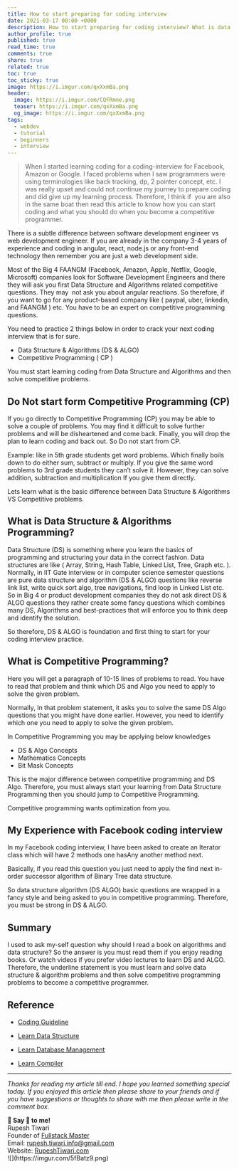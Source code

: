 ```yaml
---
title: How to start preparing for coding interview
date: 2021-03-17 00:00 +0000
description: How to start preparing for coding interview? What is data structure algorithms and competitive programming? Learn all of this in this article.
author_profile: true
published: true
read_time: true
comments: true
share: true
related: true
toc: true
toc_sticky: true
image: https://i.imgur.com/qxXxmBa.png
header:
  image: https://i.imgur.com/CQFRmne.png
  teaser: https://i.imgur.com/qxXxmBa.png
  og_image: https://i.imgur.com/qxXxmBa.png
tags:
  - webdev
  - tutorial
  - beginners
  - interview
---
```


> When I started learning coding for a coding-interview for Facebook, Amazon or Google. I faced problems when I saw programmers were using terminologies like back tracking, dp, 2 pointer concept, etc. I was really upset and could not continue my journey to prepare coding and did give up my learning process. Therefore, I think if  you are also in the same boat then read this article to know how you can start coding and what you should do when you become a competitive programmer.

There is a subtle difference between software development engineer vs web development engineer. If you are already in the company 3-4 years of experience and coding in angular, react, node.js or any front-end technology then remember you are just a web development side.

Most of the Big 4 FAANGM (Facebook, Amazon, Apple, Netflix, Google, Microsoft) companies look for Software Development Engineers and there they will ask you first Data Structure and Algorithms related competitive questions. They may  not ask you about angular reactions. So therefore, if you want to go for any product-based company like ( paypal, uber, linkedin, and FAANGM ) etc. You have to be an expert on competitive programming questions.

You need to practice 2 things below in order to crack your next coding interview that is for sure.

- Data Structure & Algorithms (DS & ALGO)
- Competitive Programming ( CP )

You must start learning coding from Data Structure and Algorithms and then solve competitive problems.

## Do Not start form Competitive Programming (CP)

If you go directly to Competitive Programming (CP) you may be able to solve a couple of problems. You may find it difficult to solve further problems and will be disheartened and come back. Finally, you will drop the plan to learn coding and back out. So Do not start from CP.

Example: like in 5th grade students get word problems. Which finally boils down to do either sum, subtract or multiply. If you give the same word problems to 3rd grade students they can’t solve it. However, they can solve addition, subtraction and multiplication If you give them directly.

Lets learn what is the basic difference between Data Structure & Algorithms VS Competitive problems.

## What is Data Structure & Algorithms Programming?

Data Structure (DS) is something where you learn the basics of programming and structuring your data in the correct fashion. Data structures are like ( Array, String, Hash Table, Linked List, Tree, Graph etc. ). Normally, in IIT Gate interview or in computer science semester questions are pure data structure and algorithm (DS & ALGO) questions like reverse link list, write quick sort algo, tree navigations, find loop in Linked List etc. So in Big 4 or product development companies they do not ask direct DS & ALGO questions they rather create some fancy questions which combines many DS, Algorithms and best-practices that will enforce you to think deep and identify the solution.

So therefore, DS & ALGO is foundation and first thing to start for your coding interview practice.

## What is Competitive Programming? 

Here you will get a paragraph of 10-15 lines of problems to read. You have to read that problem and think which DS and Algo you need to apply to solve the given problem.

Normally, In that problem statement, it asks you to solve the same DS Algo questions that you might have done earlier. However, you need to identify which one you need to apply to solve the given problem.

In Competitive Programming you may be applying below knowledges

- DS & Algo Concepts
- Mathematics Concepts
- Bit Mask Concepts

This is the major difference between competitive programming and DS Algo. Therefore, you must always start your learning from Data Structure Programming then you should jump to Competitive Programming.

Competitive programming wants optimization from you.

## My Experience with Facebook coding interview

In my Facebook coding interview, I have been asked to create an Iterator class which will have 2 methods one hasAny another method next.

Basically, if you read this question you just need to apply the find next in-order successor algorithm of Binary Tree data structure.

So data structure algorithm (DS ALGO) basic questions are wrapped in a fancy style and being asked to you in competitive programming. Therefore, you must be strong in DS & ALGO.

## Summary

I used to ask my-self question why should I read a book on algorithms and data structure? So the answer is you must read them if you enjoy reading books. Or watch videos if you prefer video lectures to learn DS and ALGO. Therefore, the underline statement is you must learn and solve data structure & algorithm problems and then solve competitive programming problems to become a competitive programmer.

## Reference

- [Coding Guideline](<[https://www.youtube.com/watch?v=G5FP9YsBeZ8](https://www.youtube.com/watch?v=G5FP9YsBeZ8)>)

- [Learn Data Structure](<[https://www.youtube.com/playlist?list=PLg6p_zdrEgHEqaRQbZADU6suNgh28JiKb](https://www.youtube.com/playlist?list=PLg6p_zdrEgHEqaRQbZADU6suNgh28JiKb)>)

- [Learn Database Management](<[https://www.youtube.com/playlist?list=PLg6p_zdrEgHFwRhX3R8ZcXImGPUI9_lfX](https://www.youtube.com/playlist?list=PLg6p_zdrEgHFwRhX3R8ZcXImGPUI9_lfX)>)

- [Learn Compiler](https://www.youtube.com/playlist?list=PLg6p_zdrEgHFhAz_-sAx9Rw44wbGcDz3l)

---

_Thanks for reading my article till end. I hope you learned something special today. If you enjoyed this article then please share to your friends and if you have suggestions or thoughts to share with me then please write in the comment box._

<div class="notice--success">
<strong>💖 Say 👋 to me!</strong>
<br>Rupesh Tiwari
<br>Founder of <a href="https://www.fullstackmaster.net">Fullstack Master </a>
<br>Email: <a href="mailto:rupesh.tiwari.info@gmail.com?subject=Hi">rupesh.tiwari.info@gmail.com</a>
<br>Website: <a href="https://www.rupeshtiwari.com">RupeshTiwari.com </a>
</div>
![](https://imgur.com/5fBatz9.png)

